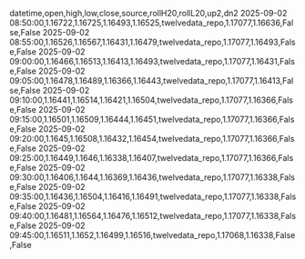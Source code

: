 datetime,open,high,low,close,source,rollH20,rollL20,up2,dn2
2025-09-02 08:50:00,1.16722,1.16725,1.16493,1.16525,twelvedata_repo,1.17077,1.16636,False,False
2025-09-02 08:55:00,1.16526,1.16567,1.16431,1.16479,twelvedata_repo,1.17077,1.16493,False,False
2025-09-02 09:00:00,1.16466,1.16513,1.16413,1.16493,twelvedata_repo,1.17077,1.16431,False,False
2025-09-02 09:05:00,1.16478,1.16489,1.16366,1.16443,twelvedata_repo,1.17077,1.16413,False,False
2025-09-02 09:10:00,1.16441,1.16514,1.16421,1.16504,twelvedata_repo,1.17077,1.16366,False,False
2025-09-02 09:15:00,1.16501,1.16509,1.16444,1.16451,twelvedata_repo,1.17077,1.16366,False,False
2025-09-02 09:20:00,1.1645,1.16508,1.16432,1.16454,twelvedata_repo,1.17077,1.16366,False,False
2025-09-02 09:25:00,1.16449,1.1646,1.16338,1.16407,twelvedata_repo,1.17077,1.16366,False,False
2025-09-02 09:30:00,1.16406,1.1644,1.16369,1.16436,twelvedata_repo,1.17077,1.16338,False,False
2025-09-02 09:35:00,1.16436,1.16504,1.16416,1.16491,twelvedata_repo,1.17077,1.16338,False,False
2025-09-02 09:40:00,1.16481,1.16564,1.16476,1.16512,twelvedata_repo,1.17077,1.16338,False,False
2025-09-02 09:45:00,1.16511,1.1652,1.16499,1.16516,twelvedata_repo,1.17068,1.16338,False,False
